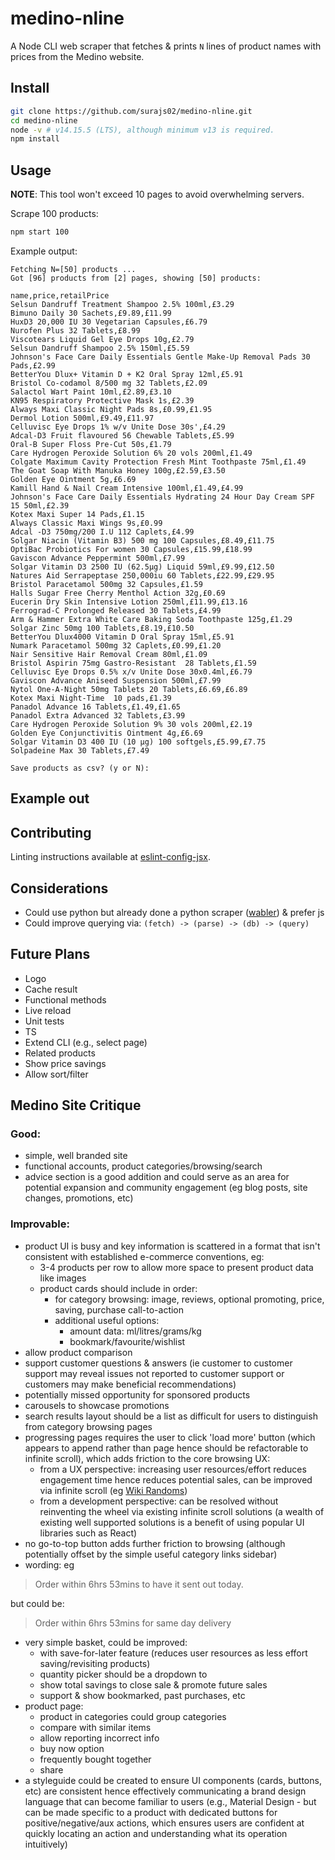 # medino-nline

A Node CLI web scraper that fetches & prints `N` lines of product names with prices from the Medino website.

## Install

```bash
git clone https://github.com/surajs02/medino-nline.git
cd medino-nline
node -v # v14.15.5 (LTS), although minimum v13 is required.
npm install
```

## Usage

**NOTE**: This tool won't exceed 10 pages to avoid overwhelming servers.

Scrape 100 products:
```bash
npm start 100
```

Example output:
```
Fetching N=[50] products ...
Got [96] products from [2] pages, showing [50] products:

name,price,retailPrice
Selsun Dandruff Treatment Shampoo 2.5% 100ml,£3.29
Bimuno Daily 30 Sachets,£9.89,£11.99
HuxD3 20,000 IU 30 Vegetarian Capsules,£6.79
Nurofen Plus 32 Tablets,£8.99
Viscotears Liquid Gel Eye Drops 10g,£2.79
Selsun Dandruff Shampoo 2.5% 150ml,£5.59
Johnson's Face Care Daily Essentials Gentle Make-Up Removal Pads 30 Pads,£2.99
BetterYou Dlux+ Vitamin D + K2 Oral Spray 12ml,£5.91
Bristol Co-codamol 8/500 mg 32 Tablets,£2.09
Salactol Wart Paint 10ml,£2.89,£3.10
KN95 Respiratory Protective Mask 1s,£2.39
Always Maxi Classic Night Pads 8s,£0.99,£1.95
Dermol Lotion 500ml,£9.49,£11.97
Celluvisc Eye Drops 1% w/v Unite Dose 30s',£4.29
Adcal-D3 Fruit flavoured 56 Chewable Tablets,£5.99
Oral-B Super Floss Pre-Cut 50s,£1.79
Care Hydrogen Peroxide Solution 6% 20 vols 200ml,£1.49
Colgate Maximum Cavity Protection Fresh Mint Toothpaste 75ml,£1.49
The Goat Soap With Manuka Honey 100g,£2.59,£3.50
Golden Eye Ointment 5g,£6.69
Kamill Hand & Nail Cream Intensive 100ml,£1.49,£4.99
Johnson's Face Care Daily Essentials Hydrating 24 Hour Day Cream SPF 15 50ml,£2.39
Kotex Maxi Super 14 Pads,£1.15
Always Classic Maxi Wings 9s,£0.99
Adcal -D3 750mg/200 I.U 112 Caplets,£4.99
Solgar Niacin (Vitamin B3) 500 mg 100 Capsules,£8.49,£11.75
OptiBac Probiotics For women 30 Capsules,£15.99,£18.99
Gaviscon Advance Peppermint 500ml,£7.99
Solgar Vitamin D3 2500 IU (62.5µg) Liquid 59ml,£9.99,£12.50
Natures Aid Serrapeptase 250,000iu 60 Tablets,£22.99,£29.95
Bristol Paracetamol 500mg 32 Capsules,£1.59
Halls Sugar Free Cherry Menthol Action 32g,£0.69
Eucerin Dry Skin Intensive Lotion 250ml,£11.99,£13.16
Ferrograd-C Prolonged Released 30 Tablets,£4.99
Arm & Hammer Extra White Care Baking Soda Toothpaste 125g,£1.29
Solgar Zinc 50mg 100 Tablets,£8.19,£10.50
BetterYou Dlux4000 Vitamin D Oral Spray 15ml,£5.91
Numark Paracetamol 500mg 32 Caplets,£0.99,£1.20
Nair Sensitive Hair Removal Cream 80ml,£1.09
Bristol Aspirin 75mg Gastro-Resistant  28 Tablets,£1.59
Celluvisc Eye Drops 0.5% x/v Unite Dose 30x0.4ml,£6.79
Gaviscon Advance Aniseed Suspension 500ml,£7.99
Nytol One-A-Night 50mg Tablets 20 Tablets,£6.69,£6.89
Kotex Maxi Night-Time  10 pads,£1.39
Panadol Advance 16 Tablets,£1.49,£1.65
Panadol Extra Advanced 32 Tablets,£3.99
Care Hydrogen Peroxide Solution 9% 30 vols 200ml,£2.19
Golden Eye Conjunctivitis Ointment 4g,£6.69
Solgar Vitamin D3 400 IU (10 μg) 100 softgels,£5.99,£7.75
Solpadeine Max 30 Tablets,£7.49

Save products as csv? (y or N):

```

## Example out

## Contributing

Linting instructions available at [eslint-config-jsx](https://www.npmjs.com/package/eslint-config-jsx).

## Considerations

- Could use python but already done a python scraper ([wabler](https://www.gosuraj.com/projects/wabler/)) & prefer js
- Could improve querying via: `(fetch) -> (parse) -> (db) -> (query)`

## Future Plans

- Logo
- Cache result
- Functional methods
- Live reload
- Unit tests
- TS
- Extend CLI (e.g., select page)
- Related products
- Show price savings
- Allow sort/filter

## Medino Site Critique

### Good:
- simple, well branded site
- functional accounts, product categories/browsing/search
- advice section is a good addition and could serve as an area for potential expansion and community engagement (eg blog posts, site changes, promotions, etc)

### Improvable:
- product UI is busy and key information is scattered in a format that isn't consistent with established e-commerce conventions, eg:
    - 3-4 products per row to allow more space to present product data like images
    - product cards should include in order:
        - for category browsing: image, reviews, optional promoting, price, saving, purchase call-to-action
        - additional useful options:
            - amount data: ml/litres/grams/kg
            - bookmark/favourite/wishlist
- allow product comparison
- support customer questions & answers (ie customer to customer support may reveal issues not reported to customer support or customers may make beneficial recommendations)
- potentially missed opportunity for sponsored products
- carousels to showcase promotions
- search results layout should be a list as difficult for users to distinguish from category browsing pages
- progressing pages requires the user to click 'load more' button (which appears to append rather than page hence should be refactorable to infinite scroll), which adds friction to the core browsing UX:
    - from a UX perspective: increasing user resources/effort reduces engagement time hence reduces potential sales, can be improved via infinite scroll (eg [Wiki Randoms](https://www.gosuraj.com/projects/wiki-randoms/))
    - from a development perspective: can be resolved without reinventing the wheel via existing infinite scroll solutions (a wealth of existing well supported solutions is a benefit of using popular UI libraries such as React)
- no go-to-top button adds further friction to browsing (although potentially offset by the simple useful category links sidebar)
- wording: eg
> Order within 6hrs 53mins to have it sent out today.

but could be:
> Order within 6hrs 53mins for same day delivery
- very simple basket, could be improved:
    - with save-for-later feature (reduces user resources as less effort saving/revisiting products)
    - quantity picker should be a dropdown to
    - show total savings to close sale & promote future sales
    - support & show bookmarked, past purchases, etc
- product page:
    - product in categories could group categories
    - compare with similar items
    - allow reporting incorrect info
    - buy now option
    - frequently bought together
    - share
- a styleguide could be created to ensure UI components (cards, buttons, etc) are consistent hence effectively communicating a brand design language that can become familiar to users (e.g., Material Design - but can be made specific to a product with dedicated buttons for positive/negative/aux actions, which ensures users are confident at quickly locating an action and understanding what its operation intuitively)